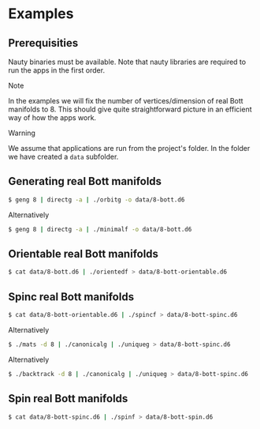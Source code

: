 # Examples

## Prerequisities

Nauty binaries must be available. Note that nauty libraries are required to run the apps in the first order.

> [!NOTE]
> In the examples we will fix the number of vertices/dimension of real Bott manifolds to 8. This should give quite straightforward picture in an efficient way of how the apps work.

> [!WARNING]
> We assume that applications are run from the project's folder. In the folder we have created a `data` subfolder.

## Generating real Bott manifolds

```bash
$ geng 8 | directg -a | ./orbitg -o data/8-bott.d6
```

Alternatively

```bash
$ geng 8 | directg -a | ./minimalf -o data/8-bott.d6
```

## Orientable real Bott manifolds

```bash
$ cat data/8-bott.d6 | ./orientedf > data/8-bott-orientable.d6
```

## Spinc real Bott manifolds

```bash
$ cat data/8-bott-orientable.d6 | ./spincf > data/8-bott-spinc.d6
```

Alternatively

```bash
$ ./mats -d 8 | ./canonicalg | ./uniqueg > data/8-bott-spinc.d6
```

Alternatively

```bash
$ ./backtrack -d 8 | ./canonicalg | ./uniqueg > data/8-bott-spinc.d6
```

## Spin real Bott manifolds

```bash
$ cat data/8-bott-spinc.d6 | ./spinf > data/8-bott-spin.d6
```